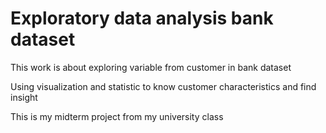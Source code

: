 # Exploratory data analysis bank dataset
This work is about exploring variable from customer in bank dataset 

Using visualization and statistic to know customer characteristics and find insight



This is my midterm project from my university class
